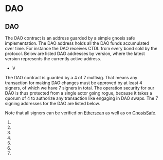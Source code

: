 # DAO

## DAO

The DAO contract is an address guarded by a simple gnosis safe implementation. The DAO address holds all the DAO funds accumulated over time. For instance the DAO receives CTDL from every bond sold by the protocol. Below are listed DAO addresses by version, where the latest version represents the currently active address.

* V

The DAO contract is guarded by a 4 of 7 multisig. That means any transaction for making DAO changes must be approved by at least 4 signers, of which we have 7 signers in total. The operation security for our DAO is thus protected from a single actor going rogue, because it takes a quorum of 4 to authorize any transaction like engaging in DAO swaps. The 7 signing addresses for the DAO are listed below.

Note that all signers can be verified on [Etherscan](https://etherscan.io/address/readProxyContract) as well as on [GnosisSafe](https://gnosis-safe.io/app/eth:/balances).

1.
2.
3.
4.
5.
6.
7.
